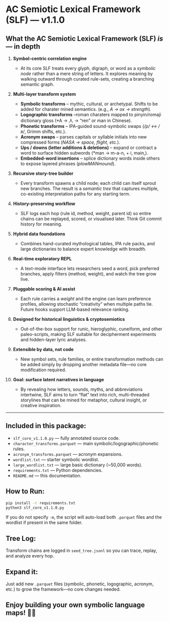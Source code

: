 # AC Semiotic Lexical Framework (SLF) — v1.1.0

## What the **AC Semiotic Lexical Framework (SLF)** *is* — in depth

1. **Symbol-centric correlation engine**
   - At its core SLF treats every glyph, digraph, or word as a *symbolic node* rather than a mere string of letters. It explores meaning by walking outward through curated rule-sets, creating a branching semantic graph.

2. **Multi-layer transform system**
   - **Symbolic transforms** – mythic, cultural, or archetypal. Shifts to be added for charater mined semantics. (e.g., *A → ox → strength*).
   - **Logographic transforms** –roman charaters mapped to pinyin/romaji dictionary gloss (*A → 人 → “ren” or man in Chinese).
   - **Phonetic transforms** – IPA-guided sound-symbolic swaps (*/p/ ↔ /ʀ/*, Grimm shifts, etc.).
   - **Acronym swaps** – parses capitals or syllable initials into new compressed forms (*NASA → space, flight, etc.*).
   - **Ups / downs (letter additions & deletions)** – expand or contract a word to surface hidden subwords (*man → m-a-n, + i, main,).
   - **Embedded-word insertions** – splice dictionary words inside others to expose layered phrases (*plowMANmound*).

3. **Recursive story-tree builder**
   - Every transform spawns a child node; each child can itself sprout new branches. The result is a *semantic tree* that captures multiple, co-existing interpretation paths for any starting term.

4. **History-preserving workflow**
   - SLF logs each hop (rule id, method, weight, parent id) so entire chains can be replayed, scored, or visualised later. Think Git commit history for meaning.

5. **Hybrid data foundations**
   - Combines hand-curated mythological tables, IPA rule packs, and large dictionaries to balance expert knowledge with breadth.

6. **Real-time exploratory REPL**
   - A text-mode interface lets researchers seed a word, pick preferred branches, apply filters (method, weight), and watch the tree grow live.

7. **Pluggable scoring & AI assist**
   - Each rule carries a *weight* and the engine can learn preference profiles, allowing stochastic “creativity” when multiple paths tie. Future hooks support LLM-based relevance ranking.

8. **Designed for historical linguistics & cryptosemiotics**
   - Out-of-the-box support for runic, hieroglyphic, cuneiform, and other paleo-scripts, making SLF suitable for decipherment experiments and hidden-layer lyric analyses.

9. **Extensible by data, not code**
   - New symbol sets, rule families, or entire transformation methods can be added simply by dropping another metadata file—no core modification required.

10. **Goal: surface latent narratives in language**
    - By revealing how letters, sounds, myths, and abbreviations intertwine, SLF aims to turn “flat” text into rich, multi-threaded storylines that can be mined for metaphor, cultural insight, or creative inspiration.

---

## Included in this package:

- `slf_core_v1.1.0.py` — fully annotated source code.
- `character_transforms.parquet` — main symbolic/logographic/phonetic rules.
- `acronym_transforms.parquet` — acronym expansions.
- `wordlist.txt` — starter symbolic wordlist.
- `large_wordlist.txt` — large basic dictionary (~50,000 words).
- `requirements.txt` — Python dependencies.
- `README.md` — this documentation.

## How to Run:

```bash
pip install -r requirements.txt
python3 slf_core_v1.1.0.py
```

If you do not specify `-m`, the script will auto-load both `.parquet` files and the wordlist if present in the same folder.

## Tree Log:

Transform chains are logged in `seed_tree.jsonl` so you can trace, replay, and analyze every hop.

## Expand it:

Just add new `.parquet` files (symbolic, phonetic, logographic, acronym, etc.) to grow the framework—no core changes needed.

## Enjoy building your own symbolic language maps! 🚀✨
